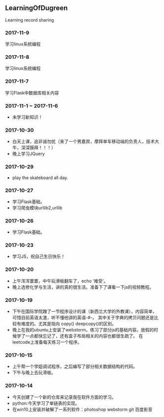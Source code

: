 ## LearningOfDugreen
Learning record sharing

### 2017-11-9
学习linux系统编程

### 2017-11-8
学习linux系统编程

### 2017-11-7
学习Flask中数据库相关内容

### 2017-11-1 ~ 2017-11-6
* 未学习新知识！

### 2017-10-30
* 白天上课，追非诚勿扰（来了一个男嘉宾，摩拜单车移动端的负责人，技术大牛，深深膜拜！！！）
* 晚上学习JQuery

### 2017-10-29
* play the skateboard all day.

### 2017-10-27
* 学习Flask基础。
* 学习爬虫模块urllib2,urllib

### 2017-10-26
* 学习Flask基础。

### 2017-10-23
* 学习JS，祝自己生日快乐！

### 2017-10-20
* 上午浑浑噩噩，中午玩滑板翻车了，echo ‘难受’。
* 晚上选修化学与生活，讲的真的很生活。准备下了课看一下js的视频教程。


### 2017-10-19
* 下午在国际学院蹭了一节程序设计的课（新西兰大学的外教课），内容简单，可惜目前英语太渣，听不懂他讲的英语-#-。
其中关于字典的拷贝问题还是比较有难度的。尤其是指向 copy() deepcopy()的区别。
* 晚上在我的ubuntu上安装了webstorm，练习了部分js的基础内容。放假的时候学了一点都快忘记了，还有盒子布局相关的内容也都很生疏了。
在leetcode上准备每天练习一个程序。


### 2017-10-15
* 上午帮一个学姐调试程序，之后编写了部分相关数据结构的代码。
* 下午与晚上去玩滑板。


### 2017-10-14
* 今天创建了一个新的仓库来记录我在软件方面的学习。
* python:今天学习了单链表的实现。
* 在win10上安装并破解了一系列软件：photoshop webstorm git 百度影音
